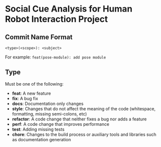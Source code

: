 # Social Cue Analysis for Human Robot Interaction Project

## Commit Name Format

`<type>(<scope>): <subject>`

For example: `feat(pose-module): add pose module`

## Type

Must be one of the following:
- **feat**: A new feature
- **fix**: A bug fix
- **docs**: Documentation only changes
- **style**: Changes that do not affect the meaning of the code (whitespace, formatting, missing semi-colons, etc)
- **refactor**: A code change that neither fixes a bug nor adds a feature
- **perf**: A code change that improves performance
- **test**: Adding missing tests
- **chore**: Changes to the build process or auxiliary tools and libraries such as documentation generation
